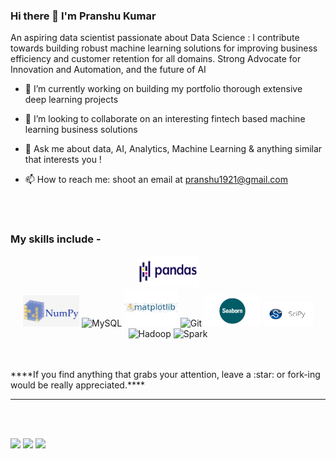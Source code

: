 ### Hi there 👋 I'm Pranshu Kumar

An aspiring data scientist passionate about Data Science : I contribute towards building robust machine learning solutions for improving business efficiency and customer retention for all domains. Strong Advocate for Innovation and Automation, and the future of AI 


- 🔭 I’m currently working on building my portfolio thorough extensive deep learning projects

- 👯 I’m looking to collaborate on an interesting fintech based machine learning business solutions

- 💬 Ask me about data, AI, Analytics, Machine Learning & anything similar that interests you !

- 📫 How to reach me: shoot an email at pranshu1921@gmail.com

<br>
<br>

### My skills include -

<p align="center">
	<img title="Pandas" alt="Scala" src="https://github.com/pranshu1921/pranshu1921/blob/master/pictures/pandas.jpg" width="100" height="50" />
	<br>
	<img title="Numpy" alt="Python" src="https://github.com/pranshu1921/pranshu1921/blob/master/pictures/numpy.jpeg" width="90" height="50" />
	<img title="MySQL" alt="MySQL" src="https://raw.githubusercontent.com/Thomas-George-T/Thomas-George-T/master/assets/mysql.svg" width="40" height="40" />
	<img title="matplotlib" alt="matplot" src="https://github.com/pranshu1921/pranshu1921/blob/master/pictures/matplotlib.png" height="60" />
	<img title="Git" alt="Git" src="https://raw.githubusercontent.com/Thomas-George-T/Thomas-George-T/master/assets/git.svg" width="70" height="40" />
	<img title="seaborn" alt="sea" src="https://github.com/pranshu1921/pranshu1921/blob/master/pictures/seaborn.png" width="90" height="50" />	
	<img title="scipy" alt="scipy" src="https://github.com/pranshu1921/pranshu1921/blob/master/pictures/scipy.png" width="80" height="40" />
	<img title="Hadoop" alt="Hadoop" src="https://raw.githubusercontent.com/Thomas-George-T/Thomas-George-T/master/assets/hadoop.svg" width="70" height="40" />
	<img title="Spark" alt="Spark" src="https://raw.githubusercontent.com/Thomas-George-T/Thomas-George-T/master/assets/apache_spark.svg" width="80" height="40" />
</p>



<br>
<br>
****If you find anything that grabs your attention, leave a :star: or fork-ing would be really appreciated.****
<hr>
<br>
<br>

<a target="_blank" href="https://www.linkedin.com/in/pranshu-kumar"><img src="https://img.shields.io/badge/-LinkedIn-0077B5?style=for-the-badge&logo=Linkedin&logoColor=white"></img></a>
<a target="_blank" href="mailto:pranshu1921@gmail.com"><img src="https://img.shields.io/badge/-Gmail-D14836?style=for-the-badge&logo=Gmail&logoColor=white"></img></a>
<a target="_blank" href="https://twitter.com/pranshu1921"><img src="https://img.shields.io/badge/-Twitter-1DA1F2?style=for-the-badge&logo=Twitter&logoColor=white"></img></a>
<br>
</p>      
  
  
